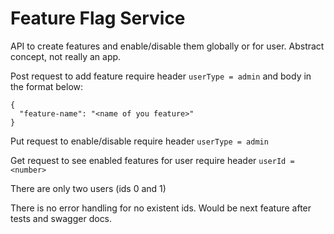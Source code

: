 # Feature Flag Service

API to create features and enable/disable them globally or for user.
Abstract concept, not really an app.

Post request to add feature require header `userType = admin` and body in the format below:
```
{
  "feature-name": "<name of you feature>"
}
```

Put request to enable/disable require header `userType = admin`

Get request to see enabled features for user require header `userId = <number>`

There are only two users (ids 0 and 1)

There is no error handling for no existent ids. Would be next feature after tests and swagger docs.
